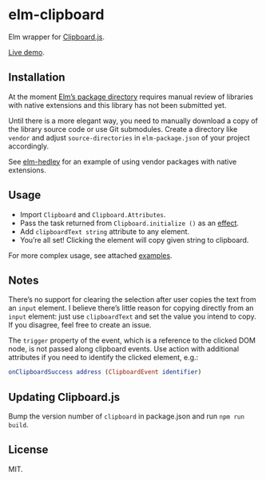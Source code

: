 # elm-clipboard

Elm wrapper for [Clipboard.js](http://clipboardjs.com/).

[Live demo](http://jdudek.github.io/elm-clipboard/).

## Installation

At the moment [Elm’s package directory](http://package.elm-lang.org/) requires manual review of libraries with native extensions and this library has not been submitted yet.

Until there is a more elegant way, you need to manually download a copy of the library source code or use Git submodules. Create a directory like `vendor` and adjust `source-directories` in `elm-package.json` of your project accordingly.

See [elm-hedley](https://github.com/Gizra/elm-hedley) for an example of using vendor packages with native extensions.


## Usage

* Import `Clipboard` and `Clipboard.Attributes`.
* Pass the task returned from `Clipboard.initialize ()` as an [effect](http://package.elm-lang.org/packages/evancz/elm-effects/latest).
* Add `clipboardText string` attribute to any element.
* You’re all set! Clicking the element will copy given string to clipboard.

For more complex usage, see attached [examples](http://jdudek.github.io/elm-clipboard/).


## Notes

There’s no support for clearing the selection after user copies the text from an `input` element. I believe there’s little reason for copying directly from an `input` element: just use `clipboardText` and set the value you intend to copy. If you disagree, feel free to create an issue.

The `trigger` property of the event, which is a reference to the clicked DOM node, is not passed along clipboard events. Use action with additional attributes if you need to identify the clicked element, e.g.:

```elm
onClipboardSuccess address (ClipboardEvent identifier)
```

## Updating Clipboard.js

Bump the version number of `clipboard` in package.json and run `npm run build`.

## License

MIT.
